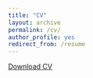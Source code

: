 ```yaml
---
title: "CV"
layout: archive
permalink: /cv/
author_profile: yes
redirect_from: /resume
---
```


<u><a href="HarshiniJhala.git/C:/Users/jhala/Desktop/website/CV.pdf">Download CV</a></u>
<br/>
